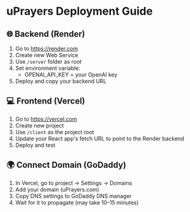 
# uPrayers Deployment Guide

## 🌐 Backend (Render)
1. Go to https://render.com
2. Create new Web Service
3. Use `/server` folder as root
4. Set environment variable:
   - OPENAI_API_KEY = your OpenAI key
5. Deploy and copy your backend URL

## 💻 Frontend (Vercel)
1. Go to https://vercel.com
2. Create new project
3. Use `/client` as the project root
4. Update your React app's fetch URL to point to the Render backend
5. Deploy and test

## 🌍 Connect Domain (GoDaddy)
1. In Vercel, go to project → Settings → Domains
2. Add your domain (uPrayers.com)
3. Copy DNS settings to GoDaddy DNS manager
4. Wait for it to propagate (may take 10–15 minutes)
